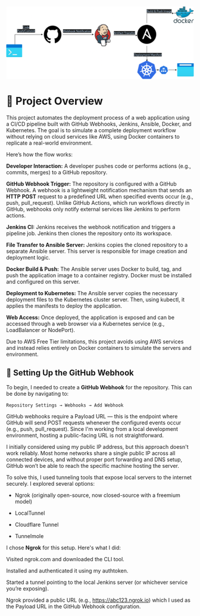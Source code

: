 ![overview image](./arch.png)

# 📄 Project Overview

This project automates the deployment process of a web application using a CI/CD pipeline built with GitHub Webhooks, Jenkins, Ansible, Docker, and Kubernetes. The goal is to simulate a complete deployment workflow without relying on cloud services like AWS, using Docker containers to replicate a real-world environment.

Here’s how the flow works:

**Developer Interaction:** A developer pushes code or performs actions (e.g., commits, merges) to a GitHub repository.

**GitHub Webhook Trigger:** The repository is configured with a GitHub Webhook. A webhook is a lightweight notification mechanism that sends an **HTTP** **POST** request to a predefined URL when specified events occur (e.g., push, pull_request). Unlike GitHub Actions, which run workflows directly in GitHub, webhooks only notify external services like Jenkins to perform actions.

**Jenkins CI:** Jenkins receives the webhook notification and triggers a pipeline job. Jenkins then clones the repository onto its workspace.

**File Transfer to Ansible Server:** Jenkins copies the cloned repository to a separate Ansible server. This server is responsible for image creation and deployment logic.

**Docker Build & Push:** The Ansible server uses Docker to build, tag, and push the application image to a container registry. Docker must be installed and configured on this server.

**Deployment to Kubernetes:** The Ansible server copies the necessary deployment files to the Kubernetes cluster server. Then, using kubectl, it applies the manifests to deploy the application.

**Web Access:** Once deployed, the application is exposed and can be accessed through a web browser via a Kubernetes service (e.g., LoadBalancer or NodePort).

Due to AWS Free Tier limitations, this project avoids using AWS services and instead relies entirely on Docker containers to simulate the servers and environment.

## 🔗 Setting Up the GitHub Webhook

To begin, I needed to create a **GitHub Webhook** for the repository. This can be done by navigating to:
```
Repository Settings → Webhooks → Add Webhook
```

GitHub webhooks require a Payload URL — this is the endpoint where GitHub will send POST requests whenever the configured events occur (e.g., push, pull_request). Since I'm working from a local development environment, hosting a public-facing URL is not straightforward.

I initially considered using my public IP address, but this approach doesn't work reliably. Most home networks share a single public IP across all connected devices, and without proper port forwarding and DNS setup, GitHub won’t be able to reach the specific machine hosting the server.

To solve this, I used tunneling tools that expose local servers to the internet securely. I explored several options:

- Ngrok (originally open-source, now closed-source with a freemium model)

- LocalTunnel

- Cloudflare Tunnel

- Tunnelmole

I chose **Ngrok** for this setup. Here's what I did:

Visited ngrok.com and downloaded the CLI tool.

Installed and authenticated it using my authtoken.

Started a tunnel pointing to the local Jenkins server (or whichever service you’re exposing).

Ngrok provided a public URL (e.g., https://abc123.ngrok.io) which I used as the Payload URL in the GitHub Webhook configuration.

